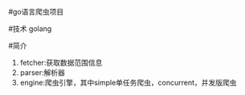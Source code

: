 #go语言爬虫项目

#技术
golang


#简介
1. fetcher:获取数据范围信息
2. parser:解析器
3. engine:爬虫引擎，其中simple单任务爬虫，concurrent，并发版爬虫